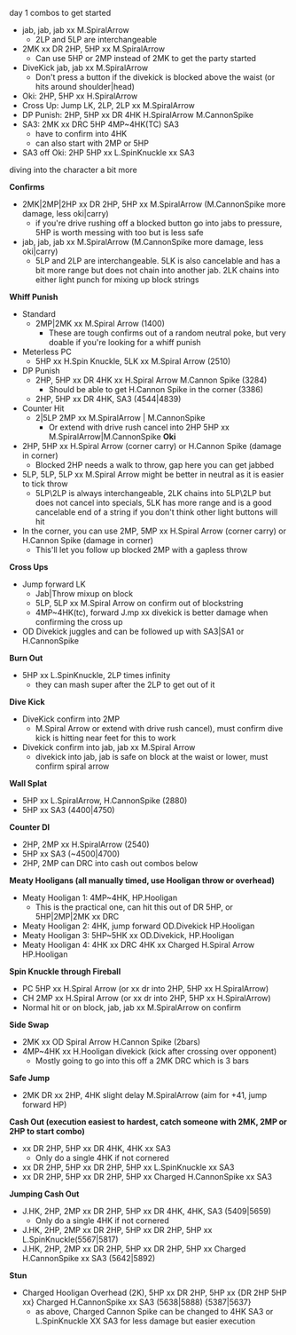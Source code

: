 day 1 combos to get started

- jab, jab, jab xx M.SpiralArrow
	* 2LP and 5LP are interchangeable
- 2MK xx DR 2HP, 5HP xx M.SpiralArrow
	* Can use 5HP or 2MP instead of 2MK to get the party started
- DiveKick jab, jab xx M.SpiralArrow
	* Don't press a button if the divekick is blocked above the waist (or hits around shoulder|head)
- Oki: 2HP, 5HP  xx H.SpiralArrow
- Cross Up: Jump LK, 2LP, 2LP xx M.SpiralArrow
- DP Punish: 2HP, 5HP xx DR 4HK H.SpiralArrow M.CannonSpike
- SA3: 2MK xx DRC 5HP 4MP~4HK(TC) SA3
	* have to confirm into 4HK
	* can also start with 2MP or 5HP
- SA3 off Oki: 2HP 5HP xx L.SpinKnuckle xx SA3

diving into the character a bit more

**Confirms**
- 2MK|2MP|2HP xx DR 2HP, 5HP xx M.SpiralArrow (M.CannonSpike more damage, less oki|carry)
	* if you're drive rushing off a blocked button go into jabs to pressure, 5HP is worth messing with too but is less safe
- jab, jab, jab xx M.SpiralArrow (M.CannonSpike more damage, less oki|carry)
	* 5LP and 2LP are interchangeable.  5LK is also cancelable and has a bit more range but does not chain into another jab.  2LK chains into either light punch for mixing up block strings

**Whiff Punish**
- Standard 
	* 2MP|2MK xx M.Spiral Arrow (1400)
		- These are tough confirms out of a random neutral poke, but very doable if you're looking for a whiff punish
- Meterless PC
	* 5HP xx H.Spin Knuckle, 5LK xx M.Spiral Arrow (2510)
- DP Punish
	* 2HP, 5HP xx DR 4HK xx H.Spiral Arrow M.Cannon Spike (3284)
		- Should be able to get H.Cannon Spike in the corner (3386)
	* 2HP, 5HP xx DR 4HK, SA3 (4544|4839) 
- Counter Hit
	* 2|5LP 2MP xx M.SpiralArrow | M.CannonSpike
		- Or extend with drive rush cancel into 2HP 5HP xx M.SpiralArrow|M.CannonSpike
**Oki**
- 2HP, 5HP xx H.Spiral Arrow (corner carry) or H.Cannon Spike (damage in corner)
	* Blocked 2HP needs a walk to throw, gap here you can get jabbed
- 5LP, 5LP, 5LP xx M.Spiral Arrow might be better in neutral as it is easier to tick throw
	* 5LP\2LP is always interchangeable, 2LK chains into 5LP\2LP but does not cancel into specials, 5LK has more range and is a good cancelable end of a string if you don't think other light buttons will hit
- In the corner, you can use 2MP, 5MP xx H.Spiral Arrow (corner carry) or H.Cannon Spike (damage in corner)
	* This'll let you follow up blocked 2MP with a gapless throw

**Cross Ups**
- Jump forward LK
	* Jab|Throw mixup on block
	* 5LP, 5LP xx M.Spiral Arrow on confirm out of blockstring
	* 4MP~4HK(tc), forward J.mp xx divekick is better damage when confirming the cross up
- OD Divekick juggles and can be followed up with SA3|SA1 or H.CannonSpike
 
**Burn Out**
- 5HP xx L.SpinKnuckle, 2LP times infinity
	* they can mash super after the 2LP to get out of it

**Dive Kick**
- DiveKick confirm into 2MP
	* M.Spiral Arrow or extend with drive rush cancel), must confirm dive kick is hitting near feet for this to work
- Divekick confirm into jab, jab xx M.Spiral Arrow
	* divekick into jab, jab is safe on block at the waist or lower, must confirm spiral arrow

**Wall Splat**
- 5HP xx L.SpiralArrow, H.CannonSpike (2880)
- 5HP xx SA3 (4400|4750)

**Counter DI**
- 2HP, 2MP xx H.SpiralArrow (2540)
- 5HP xx SA3 (~4500|4700)
- 2HP, 2MP can DRC into cash out combos below

**Meaty Hooligans (all manually timed, use Hooligan throw or overhead)**
- Meaty Hooligan 1: 4MP~4HK, HP.Hooligan
	* This is the practical one, can hit this out of DR 5HP, or 5HP|2MP|2MK xx DRC
- Meaty Hooligan 2: 4HK, jump forward OD.Divekick HP.Hooligan
- Meaty Hooligan 3: 5HP~5HK xx OD.Divekick, HP.Hooligan
- Meaty Hooligan 4: 4HK xx DRC 4HK xx Charged H.Spiral Arrow HP.Hooligan

**Spin Knuckle through Fireball**
- PC 5HP xx H.Spiral Arrow (or xx dr into 2HP, 5HP xx H.SpiralArrow)
- CH 2MP xx H.Spiral Arrow (or xx dr into 2HP, 5HP xx H.SpiralArrow)
- Normal hit or on block, jab, jab xx M.SpiralArrow on confirm

**Side Swap**
- 2MK xx OD Spiral Arrow H.Cannon Spike (2bars)
- 4MP~4HK xx H.Hooligan divekick (kick after crossing over opponent)
	* Mostly going to go into this off a 2MK DRC which is 3 bars

**Safe Jump**
- 2MK DR xx 2HP, 4HK slight delay M.SpiralArrow (aim for +41, jump forward HP)

**Cash Out (execution easiest to hardest, catch someone with 2MK, 2MP or 2HP to start combo)**
- xx DR 2HP, 5HP xx DR 4HK, 4HK xx SA3
	* Only do a single 4HK if not cornered
- xx DR 2HP, 5HP xx DR 2HP, 5HP xx L.SpinKnuckle xx SA3
- xx DR 2HP, 5HP xx DR 2HP, 5HP xx Charged H.CannonSpike xx SA3

**Jumping Cash Out** 
- J.HK, 2HP, 2MP xx DR 2HP, 5HP xx DR 4HK, 4HK, SA3 (5409|5659)
	* Only do a single 4HK if not cornered
- J.HK, 2HP, 2MP xx DR 2HP, 5HP xx DR 2HP, 5HP xx L.SpinKnuckle(5567|5817)
- J.HK, 2HP, 2MP xx DR 2HP, 5HP xx DR 2HP, 5HP xx Charged H.CannonSpike xx SA3 (5642|5892)

**Stun**
- Charged Hooligan Overhead (2K), 5HP xx DR 2HP, 5HP xx {DR 2HP 5HP xx} Charged H.CannonSpike xx SA3 (5638|5888) {5387|5637} 
	* as above, Charged Cannon Spike can be changed to 4HK SA3 or L.SpinKnuckle XX SA3 for less damage but easier execution
